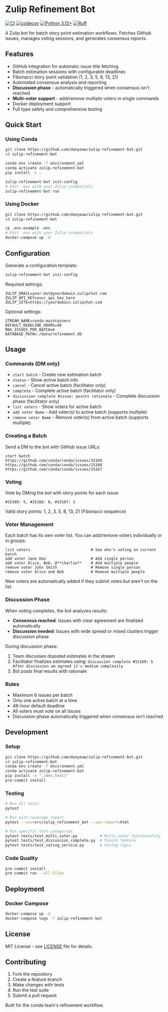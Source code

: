 # Zulip Refinement Bot

[![CI](https://github.com/danyeaw/zulip-refinement-bot/workflows/CI/badge.svg)](https://github.com/danyeaw/zulip-refinement-bot/actions)
[![codecov](https://codecov.io/gh/danyeaw/zulip-refinement-bot/branch/main/graph/badge.svg)](https://codecov.io/gh/danyeaw/zulip-refinement-bot)
[![Python 3.13+](https://img.shields.io/badge/python-3.13+-blue.svg)](https://www.python.org/downloads/)
[![Ruff](https://img.shields.io/endpoint?url=https://raw.githubusercontent.com/astral-sh/ruff/main/assets/badge/v2.json)](https://github.com/astral-sh/ruff)

A Zulip bot for batch story point estimation workflows. Fetches GitHub issues, manages voting sessions, and generates consensus reports.

## Features

- GitHub integration for automatic issue title fetching
- Batch estimation sessions with configurable deadlines
- Fibonacci story point validation (1, 2, 3, 5, 8, 13, 21)
- Automated consensus analysis and reporting
- **Discussion phase** - automatically triggered when consensus isn't reached
- **Multi-voter support** - add/remove multiple voters in single commands
- Docker deployment support
- Full type safety and comprehensive testing

## Quick Start

### Using Conda

```bash
git clone https://github.com/danyeaw/zulip-refinement-bot.git
cd zulip-refinement-bot

conda env create -f environment.yml
conda activate zulip-refinement-bot
pip install -e .

zulip-refinement-bot init-config
# Edit .env with your Zulip credentials
zulip-refinement-bot run
```

### Using Docker

```bash
git clone https://github.com/danyeaw/zulip-refinement-bot.git
cd zulip-refinement-bot

cp .env.example .env
# Edit .env with your Zulip credentials
docker-compose up -d
```

## Configuration

Generate a configuration template:

```bash
zulip-refinement-bot init-config
```

Required settings:

```env
ZULIP_EMAIL=your-bot@yourdomain.zulipchat.com
ZULIP_API_KEY=your_api_key_here
ZULIP_SITE=https://yourdomain.zulipchat.com
```

Optional settings:

```env
STREAM_NAME=conda-maintainers
DEFAULT_DEADLINE_HOURS=48
MAX_ISSUES_PER_BATCH=6
DATABASE_PATH=./data/refinement.db
```

## Usage

### Commands (DM only)

- `start batch` - Create new estimation batch
- `status` - Show active batch info
- `cancel` - Cancel active batch (facilitator only)
- `complete` - Complete active batch (facilitator only)
- `discussion complete #issue: points rationale` - Complete discussion phase (facilitator only)
- `list voters` - Show voters for active batch
- `add voter Name` - Add voter(s) to active batch (supports multiple)
- `remove voter Name` - Remove voter(s) from active batch (supports multiple)

### Creating a Batch

Send a DM to the bot with GitHub issue URLs:

```
start batch
https://github.com/conda/conda/issues/15169
https://github.com/conda/conda/issues/15168
https://github.com/conda/conda/issues/15167
```

### Voting

Vote by DMing the bot with story points for each issue:

```
#15169: 5, #15168: 8, #15167: 3
```

Valid story points: 1, 2, 3, 5, 8, 13, 21 (Fibonacci sequence)

### Voter Management

Each batch has its own voter list. You can add/remove voters individually or in groups:

```
list voters                           # See who's voting on current batch
add voter Jane Doe                    # Add single person
add voter Alice, Bob, @**charlie**    # Add multiple people
remove voter John Smith               # Remove single person
remove voter Alice and Bob            # Remove multiple people
```

New voters are automatically added if they submit votes but aren't on the list.

### Discussion Phase

When voting completes, the bot analyzes results:

- **Consensus reached**: Issues with clear agreement are finalized automatically
- **Discussion needed**: Issues with wide spread or mixed clusters trigger discussion phase

During discussion phase:
1. Team discusses disputed estimates in the stream
2. Facilitator finalizes estimates using: `discussion complete #15169: 5 After discussion we agreed it's medium complexity`
3. Bot posts final results with rationale

### Rules

- Maximum 6 issues per batch
- Only one active batch at a time
- 48-hour default deadline
- All voters must vote on all issues
- Discussion phase automatically triggered when consensus isn't reached

## Development

### Setup

```bash
git clone https://github.com/danyeaw/zulip-refinement-bot.git
cd zulip-refinement-bot
conda env create -f environment.yml
conda activate zulip-refinement-bot
pip install -e ".[dev,test]"
pre-commit install
```

### Testing

```bash
# Run all tests
pytest

# Run with coverage report
pytest --cov=src/zulip_refinement_bot --cov-report=html

# Run specific test categories
pytest tests/test_multi_voter.py          # Multi-voter functionality
pytest tests/test_discussion_complete.py  # Finish feature
pytest tests/test_voting_service.py       # Voting logic
```

### Code Quality

```bash
pre-commit install
pre-commit run --all-files
```

## Deployment

### Docker Compose

```bash
docker-compose up -d
docker-compose logs -f zulip-refinement-bot
```

## License

MIT License - see [LICENSE](LICENSE) file for details.

## Contributing

1. Fork the repository
2. Create a feature branch
3. Make changes with tests
4. Run the test suite
5. Submit a pull request

Built for the conda team's refinement workflow.
